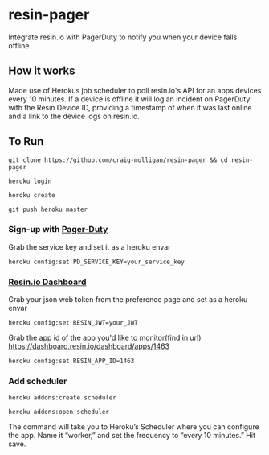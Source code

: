 # resin-pager
Integrate resin.io with PagerDuty to notify you when your device falls offline.

## How it works
Made use of Herokus job scheduler to poll resin.io's API for an apps devices every 10 minutes. If a device is offline it will log an incident on PagerDuty with the Resin Device ID, providing a timestamp of when it was last online and a link to the device logs on resin.io.


## To Run

```
git clone https://github.com/craig-mulligan/resin-pager && cd resin-pager
```

```
heroku login
```

```
heroku create
```

```
git push heroku master
```

### Sign-up with [Pager-Duty](https://www.pagerduty.com/)
Grab the service key and set it as a heroku envar

```
heroku config:set PD_SERVICE_KEY=your_service_key
```

### [Resin.io Dashboard](https://dashboard.resin.io)
Grab your json web token from the preference page and set as a heroku envar
```
heroku config:set RESIN_JWT=your_JWT
```

Grab the app id of the app you'd like to monitor(find in url)
https://dashboard.resin.io/dashboard/apps/1463
```
heroku config:set RESIN_APP_ID=1463
```

### Add scheduler 

```
heroku addons:create scheduler
```

```
heroku addons:open scheduler
```

The command will take you to Heroku’s Scheduler where you can configure
the app. Name it “worker,” and set the frequency to “every 10 minutes.” Hit save.